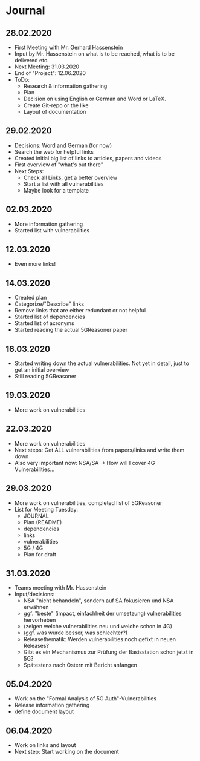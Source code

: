 # Journal
## 28.02.2020
* First Meeting with Mr. Gerhard Hassenstein
* Input by Mr. Hassenstein on what is to be reached, what is to be delivered etc.
* Next Meeting: 31.03.2020
* End of "Project": 12.06.2020
* ToDo:
  * Research & information gathering
  * Plan
  * Decision on using English or German and Word or LaTeX.
  * Create Git-repo or the like
  * Layout of documentation
## 29.02.2020
* Decisions: Word and German (for now)
* Search the web for helpful links
* Created initial big list of links to articles, papers and videos
* First overview of "what's out there"
* Next Steps:
  * Check all Links, get a better overview
  * Start a list with all vulnerabilities
  * Maybe look for a template
## 02.03.2020
* More information gathering
* Started list with vulnerabilities
## 12.03.2020
* Even more links!
## 14.03.2020
* Created plan
* Categorize/"Describe" links
* Remove links that are either redundant or not helpful
* Started list of dependencies
* Started list of acronyms
* Started reading the actual 5GReasoner paper
## 16.03.2020
* Started writing down the actual vulnerabilities. Not yet in detail, just to get an initial overview
* Still reading 5GReasoner
## 19.03.2020
* More work on vulnerabilities
## 22.03.2020
* More work on vulnerabilities
* Next steps: Get ALL vulnerabilities from papers/links and write them down
* Also very important now: NSA/SA -> How will I cover 4G Vulnerabilities...
## 29.03.2020
* More work on vulnerabilities, completed list of 5GReasoner
* List for Meeting Tuesday:
  * JOURNAL
  * Plan (README)
  * dependencies
  * links
  * vulnerabilities
  * 5G / 4G
  * Plan for draft
## 31.03.2020
* Teams meeting with Mr. Hassenstein
* Input/decisions:
  * NSA "nicht behandeln", sondern auf SA fokusieren und NSA erwähnen
  * ggf. "beste" (impact, einfachheit der umsetzung) vulnerabilities hervorheben
  * (zeigen welche vulnerabilities neu und welche schon in 4G)
  * (ggf. was wurde besser, was schlechter?)
  * Releasethematik: Werden vulnerabilities noch gefixt in neuen Releases?
  * Gibt es ein Mechanismus zur Prüfung der Basisstation schon jetzt in 5G?
  * Spätestens nach Ostern mit Bericht anfangen
## 05.04.2020
* Work on the "Formal Analysis of 5G Auth"-Vulnerabilities
* Release information gathering
* define document layout
## 06.04.2020
* Work on links and layout
* Next step: Start working on the document
